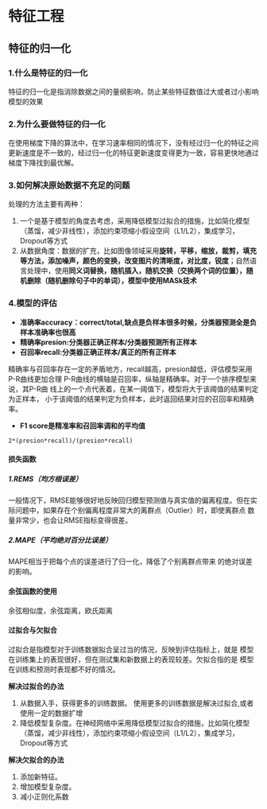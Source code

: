 # 特征工程

## 特征的归一化

### 1.什么是特征的归一化
特征的归一化是指消除数据之间的量纲影响，防止某些特征数值过大或者过小影响模型的效果

### 2.为什么要做特征的归一化
在使用梯度下降的算法中，在学习速率相同的情况下，没有经过归一化的特征之间更新速度是不一致的，经过归一化的特征更新速度变得更为一致，容易更快地通过梯度下降找到最优解。

### 3.如何解决原始数据不充足的问题
处理的方法主要有两种：
1. 一个是基于模型的角度去考虑，采用降低模型过拟合的措施，比如简化模型（蒸馏，减少非线性），添加约束项缩小假设空间（L1/L2），集成学习，Dropout等方式
2. 从数据角度：数据的扩充，比如图像领域采用**旋转，平移，缩放，裁剪，填充等方法，添加噪声，颜色的变换，改变图片的清晰度，对比度，锐度**；自然语言处理中，使用**同义词替换，随机插入，随机交换（交换两个词的位置），随机删除（随机删除句子中的单词），模型中使用MASk技术**

### 4.模型的评估
* **准确率accuracy：correct/total,缺点是负样本很多时候，分类器预测全是负样本准确率也很高**
* **精确率presion:分类器正确正样本/分类器预测所有正样本**
* **召回率recall:分类器正确正样本/真正的所有正样本**

精确率与召回率存在一定的矛盾地方，recall越高，presion越低，评估模型采用P-R曲线更加合理
P-R曲线的横轴是召回率，纵轴是精确率。对于一个排序模型来说，其P-R曲
线上的一个点代表着，在某一阈值下，模型将大于该阈值的结果判定为正样本，
小于该阈值的结果判定为负样本，此时返回结果对应的召回率和精确率。

* **F1 score是精准率和召回率调和的平均值**

```2*(presion*recall)/(presion*recall)```

#### 损失函数

##### 1.REMS（均方根误差）
一般情况下，RMSE能够很好地反映回归模型预测值与真实值的偏离程度。但在实际问题中，如果存在个别偏离程度非常大的离群点（Outlier）时，即使离群点
数量非常少，也会让RMSE指标变得很差。

##### 2.MAPE（平均绝对百分比误差）
MAPE相当于把每个点的误差进行了归一化，降低了个别离群点带来
的绝对误差的影响。

#### 余弦函数的使用
余弦相似度，余弦距离，欧氏距离

#### 过拟合与欠拟合
过拟合是指模型对于训练数据拟合呈过当的情况，反映到评估指标上，就是
模型在训练集上的表现很好，但在测试集和新数据上的表现较差。欠拟合指的是
模型在训练和预测时表现都不好的情况。

**解决过拟合的办法**
1. 从数据入手，获得更多的训练数据。
使用更多的训练数据是解决过拟合,或者使用一定的数据扩增
2. 降低模型复杂度。在神经网络中采用降低模型过拟合的措施，比如简化模型（蒸馏，减少非线性），添加约束项缩小假设空间（L1/L2），集成学习，Dropout等方式

**解决欠拟合的办法**
1. 添加新特征。
2. 增加模型复杂度。
3. 减小正则化系数








